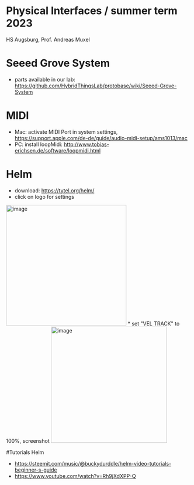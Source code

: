 # Physical Interfaces / summer term 2023
HS Augsburg, Prof. Andreas Muxel 

# Seeed Grove System
* parts available in our lab: https://github.com/HybridThingsLab/protobase/wiki/Seeed-Grove-System 

# MIDI
* Mac: activate MIDI Port in system settings, https://support.apple.com/de-de/guide/audio-midi-setup/ams1013/mac 
* PC: install loopMidi: http://www.tobias-erichsen.de/software/loopmidi.html 

# Helm
* download: https://tytel.org/helm/
* click on logo for settings
<img width="329" alt="image" src="https://user-images.githubusercontent.com/36045885/233443943-9adf69aa-22de-45bf-a8b2-3b7f00bbc60e.png">
* set "VEL TRACK" to 100%, screenshot
<img width="317" alt="image" src="https://user-images.githubusercontent.com/36045885/233444014-e31a2e09-8edb-4c3d-8833-3b683cb04cf4.png">

#Tutorials Helm
* https://steemit.com/music/@buckydurddle/helm-video-tutorials-beginner-s-guide
* https://www.youtube.com/watch?v=Rh9jXdXPP-Q
